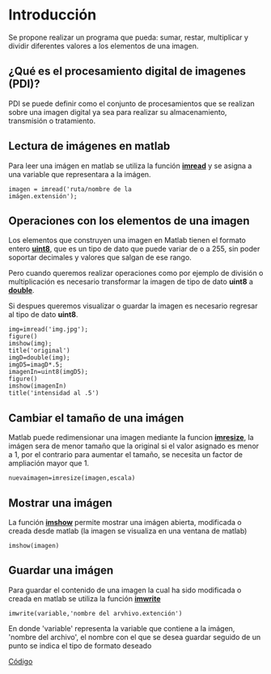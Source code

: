 # Introducción
Se propone realizar un programa que pueda: sumar, restar, multiplicar y dividir diferentes valores a los elementos de una imagen.

## ¿Qué es el procesamiento digital de imagenes (PDI)?
PDI se puede definir como el conjunto de procesamientos que se realizan sobre una imagen digital ya sea para realizar su almacenamiento, transmisión o tratamiento.

## Lectura de imágenes en matlab
Para leer una imágen en matlab se utiliza la función <a href="https://la.mathworks.com/help/matlab/ref/imread.html"> **imread**</a> y se asigna a una variable que representara a la imágen.

<code>imagen = imread('ruta/nombre de la imágen.extensión');</code>

## Operaciones con los elementos de una imagen
Los elementos que construyen una imagen en Matlab tienen el formato entero <a href="https://la.mathworks.com/help/matlab/ref/uint8.html">**uint8**</a>, que es un tipo de dato que puede variar de o a 255, sin poder soportar decimales y valores que salgan de ese rango.

Pero cuando queremos realizar operaciones como por ejemplo de división o multiplicación es necesario transformar la imagen de tipo de dato **uint8** a <a href="https://la.mathworks.com/help/matlab/ref/double.html?searchHighlight=double&s_tid=srchtitle_double_2">**double**</a>.

Si despues queremos visualizar o guardar la imagen es necesario regresar al tipo de dato **uint8**.

~~~
img=imread('img.jpg');
figure()
imshow(img);
title('original')
imgD=double(img);
imgD5=imagD*.5;
imagenIn=uint8(imgD5);
figure()
imshow(imagenIn)
title('intensidad al .5')
~~~

## Cambiar el tamaño de una imágen
Matlab puede redimensionar una imagen mediante la funcion <a href= "https://la.mathworks.com/help/matlab/ref/imresize.html">**imresize**</a>, la imágen sera de menor tamaño que la original si el valor asignado es menor a 1, por el contrario para aumentar el tamaño, se necesita un factor de ampliación mayor que 1.

<code>nuevaimagen=imresize(imagen,escala)</code>

## Mostrar una imágen
La función <a href="https://la.mathworks.com/help/images/ref/imshow.html?searchHighlight=imshow&s_tid=srchtitle_imshow_1">**imshow**</a> permite mostrar una imágen abierta, modificada o creada desde matlab (la imagen se visualiza en una ventana de matlab)

<code>imshow(imagen)</code>

## Guardar una imágen
Para guardar el contenido de una imagen la cual ha sido modificada o creada en matlab se utiliza la función <a href="https://la.mathworks.com/help/matlab/ref/imwrite.html?s_tid=doc_ta">**imwrite**</a>

<code>imwrite(variable,'nombre del arvhivo.extención')</code>

En donde 'variable' representa la variable que contiene a la imágen, 'nombre del archivo', el nombre con el que se desea guardar seguido de un punto se indica el tipo de formato deseado

<a href="https://github.com/ArturoEmmanuelToledoAguado/Operaciones">Código</a>